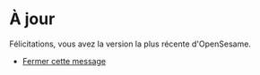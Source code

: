 # À jour

Félicitations, vous avez la version la plus récente d'OpenSesame.

- [Fermer cette message](opensesame://action.close_current_tab)

